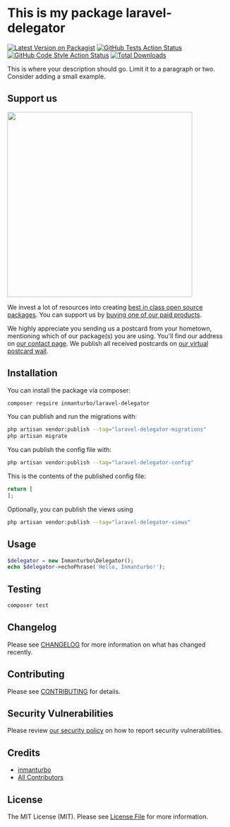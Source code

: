 # This is my package laravel-delegator

[![Latest Version on Packagist](https://img.shields.io/packagist/v/inmanturbo/laravel-delegator.svg?style=flat-square)](https://packagist.org/packages/inmanturbo/laravel-delegator)
[![GitHub Tests Action Status](https://img.shields.io/github/actions/workflow/status/inmanturbo/laravel-delegator/run-tests.yml?branch=main&label=tests&style=flat-square)](https://github.com/inmanturbo/laravel-delegator/actions?query=workflow%3Arun-tests+branch%3Amain)
[![GitHub Code Style Action Status](https://img.shields.io/github/actions/workflow/status/inmanturbo/laravel-delegator/fix-php-code-style-issues.yml?branch=main&label=code%20style&style=flat-square)](https://github.com/inmanturbo/laravel-delegator/actions?query=workflow%3A"Fix+PHP+code+style+issues"+branch%3Amain)
[![Total Downloads](https://img.shields.io/packagist/dt/inmanturbo/laravel-delegator.svg?style=flat-square)](https://packagist.org/packages/inmanturbo/laravel-delegator)

This is where your description should go. Limit it to a paragraph or two. Consider adding a small example.

## Support us

[<img src="https://github-ads.s3.eu-central-1.amazonaws.com/laravel-delegator.jpg?t=1" width="419px" />](https://spatie.be/github-ad-click/laravel-delegator)

We invest a lot of resources into creating [best in class open source packages](https://spatie.be/open-source). You can support us by [buying one of our paid products](https://spatie.be/open-source/support-us).

We highly appreciate you sending us a postcard from your hometown, mentioning which of our package(s) you are using. You'll find our address on [our contact page](https://spatie.be/about-us). We publish all received postcards on [our virtual postcard wall](https://spatie.be/open-source/postcards).

## Installation

You can install the package via composer:

```bash
composer require inmanturbo/laravel-delegator
```

You can publish and run the migrations with:

```bash
php artisan vendor:publish --tag="laravel-delegator-migrations"
php artisan migrate
```

You can publish the config file with:

```bash
php artisan vendor:publish --tag="laravel-delegator-config"
```

This is the contents of the published config file:

```php
return [
];
```

Optionally, you can publish the views using

```bash
php artisan vendor:publish --tag="laravel-delegator-views"
```

## Usage

```php
$delegator = new Inmanturbo\Delegator();
echo $delegator->echoPhrase('Hello, Inmanturbo!');
```

## Testing

```bash
composer test
```

## Changelog

Please see [CHANGELOG](CHANGELOG.md) for more information on what has changed recently.

## Contributing

Please see [CONTRIBUTING](CONTRIBUTING.md) for details.

## Security Vulnerabilities

Please review [our security policy](../../security/policy) on how to report security vulnerabilities.

## Credits

- [inmanturbo](https://github.com/inmanturbo)
- [All Contributors](../../contributors)

## License

The MIT License (MIT). Please see [License File](LICENSE.md) for more information.
